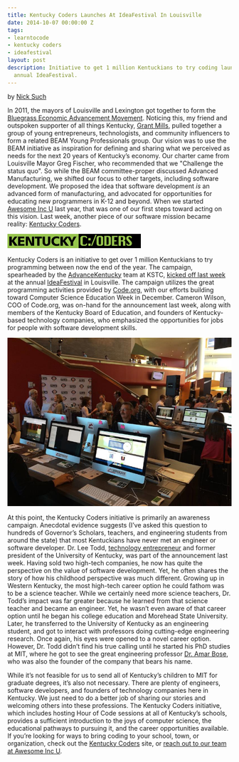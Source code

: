 ```yaml
---
title: Kentucky Coders Launches At IdeaFestival In Louisville
date: 2014-10-07 00:00:00 Z
tags:
- learntocode
- kentucky coders
- ideafestival
layout: post
description: Initiative to get 1 million Kentuckians to try coding launches during
  annual IdeaFestival.
---
```


by [Nick Such](https://plus.google.com/+NickSuch/)

In 2011, the mayors of Louisville and Lexington got together to form the [Bluegrass Economic Advancement Movement](http://www.louisvilleky.gov/BEAM). Noticing this, my friend and outspoken supporter of all things Kentucky, [Grant Mills](http://www.linkedin.com/pub/grant-mills/2a/904/721), pulled together a group of young entrepreneurs, technologists, and community influencers to form a related BEAM Young Professionals group. Our vision was to use the BEAM initiative as inspiration for defining and sharing what we perceived as needs for the next 20 years of Kentucky’s economy. Our charter came from Louisville Mayor Greg Fischer, who recommended that we "Challenge the status quo". So while the BEAM committee-proper discussed Advanced Manufacturing, we shifted our focus to other targets, including software development. We proposed the idea that software development *is* an advanced form of manufacturing, and advocated for opportunities for educating new programmers in K-12 and beyond. When we started [Awesome Inc U](http://awesomeincu.com) last year, that was one of our first steps toward acting on this vision. Last week, another piece of our software mission became reality: [Kentucky Coders](http://kentuckycoders.com).

[![Kentucky Coders logo](/img/blog/ky-coders-logo.gif)](http://kentuckycoders.com)

<!--more-->

Kentucky Coders is an initiative to get over 1 million Kentuckians to try programming between now the end of the year. The campaign, spearheaded by the [AdvanceKentucky](http://www.advancekentucky.com/) team at KSTC, [kicked off last week](http://www.bizjournals.com/louisville/news/2014/10/01/kentucky-coders-campaign-aims-to-promote-coding.html) at the annual [IdeaFestival](http://ideafestival.com) in Louisville. The campaign utilizes the great programming activities provided by [Code.org](http://code.org), with our efforts building toward Computer Science Education Week in December. Cameron Wilson, COO of Code.org, was on-hand for the announcement last week, along with members of the Kentucky Board of Education, and founders of Kentucky-based technology companies, who emphasized the opportunities for jobs for people with software development skills.

![People learn to code with Kentucky Coders website in lobby at IdeaFestival](/img/blog/ky-coders-lobby.jpg)

At this point, the Kentucky Coders initiative is primarily an awareness campaign. Anecdotal evidence suggests (I’ve asked this question to hundreds of Governor’s Scholars, teachers, and engineering students from around the state) that most Kentuckians have never met an engineer or software developer. Dr. Lee Todd, [technology entrepreneur](http://entrepreneurhof.com/lee-todd) and former president of the University of Kentucky, was part of the announcement last week. Having sold two high-tech companies, he now has quite the perspective on the value of software development. Yet, he often shares the story of how his childhood perspective was much different. Growing up in Western Kentucky, the most high-tech career option he could fathom was to be a science teacher. While we certainly need more science teachers, Dr. Todd’s impact was far greater because he learned from that science teacher and became an engineer. Yet, he wasn’t even aware of that career option until he began his college education and Morehead State University. Later, he transferred to the University of Kentucky as an engineering student, and got to interact with professors doing cutting-edge engineering research. Once again, his eyes were opened to a novel career option. However, Dr. Todd didn’t find his true calling until he started his PhD studies at MIT, where he got to see the great engineering professor [Dr. Amar Bose](http://en.wikipedia.org/wiki/Amar_Bose), who was also the founder of the company that bears his name.

While it’s not feasible for us to send all of Kentucky’s children to MIT for graduate degrees, it’s also not necessary. There are plenty of engineers, software developers, and founders of technology companies here in Kentucky. We just need to do a better job of sharing our stories and welcoming others into these professions. The Kentucky Coders initiative, which includes hosting Hour of Code sessions at all of Kentucky’s schools, provides a sufficient introduction to the joys of computer science, the educational pathways to pursuing it, and the career opportunities available. If you’re looking for ways to bring coding to your school, town, or organization, check out the [Kentucky Coders](http://kentuckycoders.com) site, or [reach out to our team at Awesome Inc U](mailto:info@awesomeincu.com).